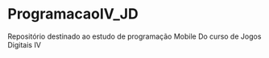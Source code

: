 # ProgramacaoIV_JD
Repositório destinado ao estudo de programação Mobile Do curso de Jogos Digitais IV
